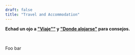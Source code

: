 ```yaml
---
draft: false
title: "Travel and Accommodation"
---
```


**Echad un ojo a <a href="/viaje">"Viaje""</a> y <a href="/donde-alojarse">"Donde alojarse"</a> para consejos.**

<br>

Foo bar